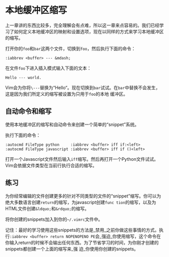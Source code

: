 # 本地缓冲区缩写

上一章讲的东西比较多，完全理解会有点难，所以这一章来点容易的。我们已经学习了如何定义本地缓冲区的映射和设置选项，现在以同样的方式来学习本地缓冲区的缩写。

打开你的`foo`和`bar`这两个文件，切换到`foo`，然后执行下面的命令：

    
    
    :iabbrev <buffer> --- &mdash;

在文件`foo`下进入插入模式输入下面的文本：

    
    
    Hello --- world.

Vim会为你将`\---`替换为“Hello“。现在切换到`bar`试试。在`bar`中替换不会发生，这是因为我们所定义的缩写被设置为只用于`foo`的本地
缓冲区。

## 自动命令和缩写

使用本地缓冲区的缩写和自动命令来创建一个简单的“snippet”系统。

执行下面的命令：

    
    
    :autocmd FileType python     :iabbrev <buffer> iff if:<left>
    :autocmd FileType javascript :iabbrev <buffer> iff if ()<left>

打开一个Javascript文件然后输入`iff`缩写。然后再打开一个Python文件试试。Vim会依据文件类型在当前行执行合适的缩写。

## 练习

为你经常编辑的文件创建更多的针对不同类型的文件的“snippet”缩写。你可以为绝大多数语言创建`return`的缩写，为javascript创建`func
tion`的缩写，以及为HTML文件创建`&ldquo;`和`&rdquo;`的缩写。

将你创建的snippets加入到你的`~/.vimrc`文件中。

记住：最好的学习使用这些snippets的方法是_禁用_之前你做这些事情的方式。执行`:iabbrev <buffer> return NOPENOPENO
PE`会_强迫_你使用缩写，这个命令在你输入return的时候不会输出任何东西。为了节省学习的时间，为你刚才创建的snippets都创建一个上面的缩写来_强
迫_你使用你创建的snippets。

